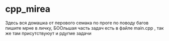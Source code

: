 # cpp_mirea
Здесь вся домашка от перового семака  по проге
по поводу багов пишите мрне в личку, БООльшая часть задач есть в файле main.cpp , так же там присутствуюут и рдугме задачи 
